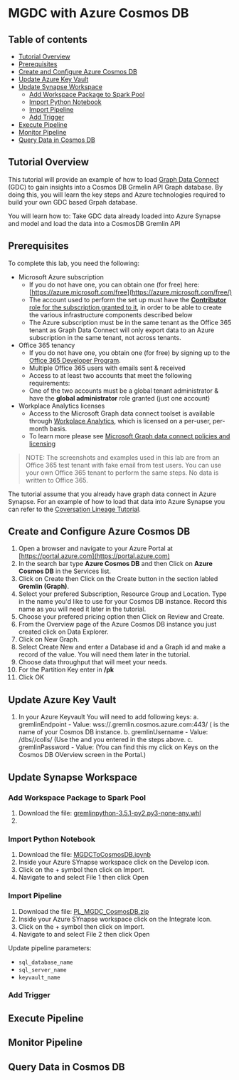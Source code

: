 # MGDC with Azure Cosmos DB

## Table of contents
* [Tutorial Overview](#tutorial-overview)
* [Prerequisites](#prerequisites)
* [Create and Configure Azure Cosmos DB](#create-and-configure-azure-cosmos-db)
* [Update Azure Key Vault](#update-azure-key-vault)
* [Update Synapse Workspace](#update-synapse-workspace)
    * [Add Workspace Package to Spark Pool](#add-workspace-package-to-spark-pool)
    * [Import Python Notebook](#import-python-notebook)
    * [Import Pipeline](#import-pipeline)
    * [Add Trigger](#add-trigger)
* [Execute Pipeline](#execute-pipeline)
* [Monitor Pipeline](#monitor-pipeline)
* [Query Data in Cosmos DB](#query-data-in-cosmos-db)

## Tutorial Overview

This tutorial will provide an example of how to load [Graph Data Connect](https://docs.microsoft.com/en-us/graph/data-connect-concept-overview)
(GDC) to gain insights into a Cosmos DB Grmelin API Graph database. By doing this, you will learn the key steps and Azure technologies required to build your own GDC based Grpah database.  

You will learn how to:
Take GDC data already loaded into Azure Synapse and model and load the data into a CosmosDB Gremlin API

## Prerequisites

To complete this lab, you need the following:

- Microsoft Azure subscription
  - If you do not have one, you can obtain one (for free) here: [https://azure.microsoft.com/free](https://azure.microsoft.com/free/)
  - The account used to perform the set up must have the [**Contributor** role for the subscription granted to it](https://docs.microsoft.com/en-us/azure/role-based-access-control/elevate-access-global-admin),
    in order to be able to create the various infrastructure components described below
  - The Azure subscription must be in the same tenant as the Office 365 tenant as Graph Data Connect will only export 
    data to an Azure subscription in the same tenant, not across tenants.
- Office 365 tenancy
  - If you do not have one, you obtain one (for free) by signing up to the [Office 365 Developer Program](https://developer.microsoft.com/office/dev-program).
  - Multiple Office 365 users with emails sent & received
  - Access to at least two accounts that meet the following requirements:
  - One of the two accounts must be a global tenant administrator & have the **global administrator** role granted (just one account)
- Workplace Analytics licenses
  - Access to the Microsoft Graph data connect toolset is available through [Workplace Analytics](https://products.office.com/en-us/business/workplace-analytics), 
    which is licensed on a per-user, per-month basis.
  - To learn more please see [Microsoft Graph data connect policies and licensing](https://docs.microsoft.com/en-us/graph/data-connect-policies)

> NOTE: The screenshots and examples used in this lab are from an Office 365 test tenant with fake email from test users. 
> You can use your own Office 365 tenant to perform the same steps. No data is written to Office 365. 

The tutorial assume that you already have graph data connect in Azure Synapse. For an example of how to load that data into Azure Synapse you can refer to the [Coversation Lineage Tutorial](https://github.com/microsoftgraph/dataconnect-solutions/tree/main/solutions/conversation-lineage).

## Create and Configure Azure Cosmos DB

1. Open a browser and navigate to your Azure Portal at [https://portal.azure.com](https://portal.azure.com)
2. In the search bar type **Azure Cosmos DB** and then Click on **Azure Cosmos DB** in the Services list.
3. Click on Create then Click on the Create button in the section labled  **Gremlin (Graph)**.
4. Select your prefered Subscription, Resource Group and Location. Type in the name you'd like to use for your Cosmos DB instance. Record this name as you will need it later in the tutorial.
5. Choose your prefered pricing option then Click on Review and Create.
6. From the Overview page of the Azure Cosmos DB instance you just created click on Data Explorer.
7. Click on New Graph.
8. Select Create New and enter a Database id and a Graph id and make a record of the value. You will need them later in the tutorial.
9. Choose data throughput that will meet your needs.
10. For the Partition Key enter in **/pk**
11. Click OK

## Update Azure Key Vault

1. In your Azure Keyvault You will need to add following keys:
    a. gremlinEndpoint - Value: wss://<CosmosDB Instance Name>.gremlin.cosmos.azure.com:443/  (<CosmosDB Instance Name> is the name of your Cosmos DB instance.
    b. gremlinUsername - Value: /dbs/<database id>/colls/<graph id>  (Use the <database id> and <graph id> you entered in the steps above.
    c. gremlinPassword - Value: <Cosmos DB Primary Key>  (You can find this my click on Keys on the Cosmos DB OVerview screen in the Portal.)

## Update Synapse Workspace

### Add Workspace Package to Spark Pool
   
1. Download the file: [gremlinpython-3.5.1-py2.py3-none-any.whl](https://github.com/microsoftgraph/dataconnect-solutions/blob/main/solutions/mgdc-cosmos/packages/gremlinpython-3.5.1-py2.py3-none-any.whl)
2. 
   
### Import Python Notebook

1. Download the file: [MGDCToCosmosDB.ipynb](https://github.com/microsoftgraph/dataconnect-solutions/blob/main/solutions/mgdc-cosmos/arm/notebook/MGDCToCosmosDB.ipynb)
2. Inside your Azure SYnapse workspace click on the Develop icon.
3. Click on the + symbol then click on Import.
4. Navigate to and select File 1 then click Open

   
### Import Pipeline
   
1. Download the file: [PL_MGDC_CosmosDB.zip](https://github.com/microsoftgraph/dataconnect-solutions/blob/main/solutions/mgdc-cosmos/arm/pipeline/PL_MGDC_CosmosDB.zip)
2. Inside your Azure SYnapse workspace click on the Integrate Icon.
3. Click on the + symbol then click on Import.
4. Navigate to and select File 2 then click Open
   
Update pipeline parameters:
* `sql_database_name`
* `sql_server_name`
* `keyvault_name`

### Add Trigger

## Execute Pipeline

## Monitor Pipeline

## Query Data in Cosmos DB




